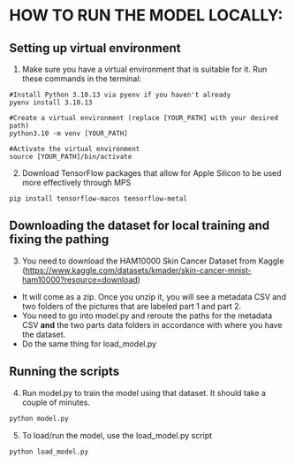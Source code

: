 # HOW TO RUN THE MODEL LOCALLY:

## Setting up virtual environment 

1. Make sure you have a virtual environment that is suitable for it. Run these commands in the terminal:

```shell
#Install Python 3.10.13 via pyenv if you haven't already
pyenv install 3.10.13

#Create a virtual environment (replace [YOUR_PATH] with your desired path)
python3.10 -m venv [YOUR_PATH]

#Activate the virtual environment
source [YOUR_PATH]/bin/activate
```

2. Download TensorFlow packages that allow for Apple Silicon to be used more effectively through MPS 
```shell
pip install tensorflow-macos tensorflow-metal
```

## Downloading the dataset for local training and fixing the pathing

3. You need to download the HAM10000 Skin Cancer Dataset from Kaggle (https://www.kaggle.com/datasets/kmader/skin-cancer-mnist-ham10000?resource=download) 

- It will come as a zip. Once you unzip it, you will see a metadata CSV and two folders of the pictures that are labeled part 1 and part 2.
- You need to go into model.py and reroute the paths for the metadata CSV **and** the two parts data folders in accordance with where you have the dataset.
- Do the same thing for load_model.py 

## Running the scripts

4. Run model.py to train the model using that dataset. It should take a couple of minutes.
```python
python model.py
```

5. To load/run the model, use the load_model.py script 
```python
python load_model.py
```
